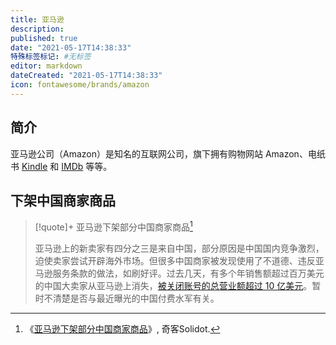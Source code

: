 ```yaml
---
title: 亚马逊
description:
published: true
date: "2021-05-17T14:38:33"
特殊标签标记: #无标签
editor: markdown
dateCreated: "2021-05-17T14:38:33"
icon: fontawesome/brands/amazon
---
```


## 简介

亚马逊公司（Amazon）是知名的互联网公司，旗下拥有购物网站 Amazon、电纸书 [Kindle](/company/Amazon/Kindle.md) 和 [IMDb](/company/Amazon/IMDb.md) 等等。

## 下架中国商家商品

> [!quote]+ 亚马逊下架部分中国商家商品[^67754]
>
> 亚马逊上的新卖家有四分之三是来自中国，部分原因是中国国内竞争激烈，迫使卖家尝试开辟海外市场。但很多中国商家被发现使用了不道德、违反亚马逊服务条款的做法，如刷好评。过去几天，有多个年销售额超过百万美元的中国大卖家从亚马逊上消失，[被关闭账号的总营业额超过 10 亿美元](https://archive.ph/PyGBV "https://techcrunch.com/2021/05/11/chinese-products-get-pulled-from-amazon/")。暂时不清楚是否与最近曝光的中国付费水军有关。

[^67754]: 《[亚马逊下架部分中国商家商品](https://web.archive.org/web/20210517142036/https://www.solidot.org/story?sid=67754)》, 奇客Solidot.
